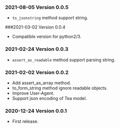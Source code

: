 ### 2021-08-05 Version 0.0.5
* `to_jsonstring` method support string.

###2021-03-02 Version 0.0.4
* Compatible version for python2/3.

### 2021-02-24 Version 0.0.3
* `assert_as_readable` method support parsing string.

### 2021-02-02 Version 0.0.2
* Add assert_as_array method.
* to_form_string method ignore readable objects.
* Improve User-Agent.
* Support json encoding of Tea model.

### 2020-12-24 Version 0.0.1
* First release.